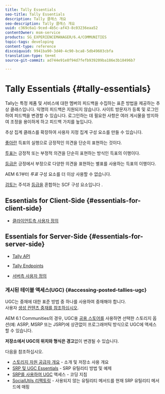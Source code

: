 ```yaml
---
title: Tally Essentials
seo-title: Tally Essentials
description: Tally 클래스 개요
seo-description: Tally 클래스 개요
uuid: c369c6a1-9ced-4b5c-af43-8c03236eaa52
contentOwner: msm-service
products: SG_EXPERIENCEMANAGER/6.4/COMMUNITIES
topic-tags: developing
content-type: reference
discoiquuid: 9941ba90-3d40-4c90-bca8-5db49603cbfa
translation-type: tm+mt
source-git-commit: ad744e91e8f94d7fefb939209ba186e3b18496b7

---
```



# Tally Essentials {#tally-essentials}

Tally는 특정 제품 및 서비스에 대한 멤버의 피드백을 수집하는 표준 방법을 제공하는 추상 클래스입니다. 익명의 피드백은 지원되지 않습니다. 사이트 방문자가 등록 및 로그인하여 피드백을 변경할 수 있습니다. 로그인하는 데 필요한 사항은 여러 게시물을 방지하여 조정을 용이하게 하고 피드백 가치를 높입니다.

추상 집계 클래스를 확장하여 사용자 지정 집계 구성 요소를 만들 수 있습니다.

[좋아란](essentials-liking.md) 득표의 실행으로 긍정적인 의견을 단순히 표현하는 것이다.

[투표는](essentials-voting.md) 긍정적 또는 부정적 의견을 단순히 표현하는 방식인 득표의 이행이다.

[등급은](rating-basics.md) 긍정에서 부정으로 다양한 의견을 표현하는 별표를 사용하는 득표의 이행이다.

AEM 6.1부터 *투표* 구성 요소를 더 이상 사용할 수 없습니다.

[검토는](reviews-basics.md) 주석과 [등급을](essentials-comments.md) 혼합하는 SCF 구성 요소입니다 [](rating-basics.md).

## Essentials for Client-Side {#essentials-for-client-side}

* [클라이언트측 사용자 정의](client-customize.md)

## Essentials for Server-Side {#essentials-for-server-side}

* [Tally API](https://helpx.adobe.com/experience-manager/6-4/sites/developing/using/reference-materials/javadoc/com/adobe/cq/social/tally/client/api/package-summary.html)

* [Tally Endpoints](https://helpx.adobe.com/experience-manager/6-4/sites/developing/using/reference-materials/javadoc/com/adobe/cq/social/tally/client/endpoints/package-summary.html)

* [서버측 사용자 정의](server-customize.md)

### 게시된 테이블 액세스(UGC) {#accessing-posted-tallies-ugc}

UGC는 중재에 대한 표준 방법 중 하나를 사용하여 중재해야 합니다.\
사용자 [생성 컨텐츠 중재를 참조하십시오](moderate-ugc.md).

AEM 6.1 Communities의 경우, UGC용 [공용 스토어를](working-with-srp.md) 사용하면 선택한 스토리지 옵션(예: ASRP, MSRP 또는 JSRP)에 상관없이 프로그래머틱 방식으로 UGC에 액세스할 수 있습니다.

**저장소에서 UGC의 위치와 형식은 경고**&#x200B;없이 변경될 수 있습니다.

다음을 참조하십시오.

* [스토리지 자원 공급자 개요](srp.md) - 소개 및 저장소 사용 개요
* [SRP 및 UGC Essentials](srp-and-ugc.md) - SRP 유틸리티 방법 및 예제
* [SRP를 사용하여 UGC](accessing-ugc-with-srp.md) 액세스 - 코딩 지침
* [SocialUtils 리팩토링](socialutils.md) - 사용되지 않는 유틸리티 메서드를 현재 SRP 유틸리티 메서드에 매핑

